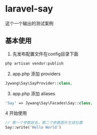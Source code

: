 # laravel-say
这个一个输出的测试案例

## 基本使用
1. 先发布配置文件在config目录下面
```bash
php artisan vendor:publish
```
2. app.php 添加 providers
```php
Jywang\Say\SayProvider::class,
```
3. app.php 添加 aliases
```php
'Say' => Jywang\Say\Facades\Say::class,
```
4 开始使用
```php
// 第一个参数姓名，第二个参数图片生成位置
Say::write('Hello World')
```
